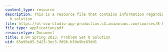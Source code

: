 ```yaml
---
content_type: resource
description: This is a resource file that contains information regarding problem set
  8 solution.
file: https://ol-ocw-studio-app-production.s3.amazonaws.com/courses/8-04-quantum-physics-i-spring-2013/65a90e8554233ec3fd96b39e9bc65dd1_MIT8_04S13_ps8_sol.pdf
file_type: application/pdf
resourcetype: Document
title: 8.04 Spring 2013, Problem Set 8 Solution
uid: 65a90e85-5423-3ec3-fd96-b39e9bc65dd1
---
```

